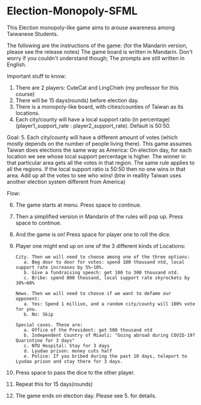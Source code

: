 # Election-Monopoly-SFML
This Election monopoly-like game aims to arouse awareness among Taiwanese Students.

The following are the instructions of the game: (for the Mandarin version, please see the release notes) The game board is written in Mandarin. Don't worry if you couldn't understand though; The prompts are still written in English.

Important stuff to know:
1. There are 2 players: CuteCat and LingChieh (my professor for this course)
2. There will be 15 days(rounds) before election day.
3. There is a monopoly-like board, with cities/counties of Taiwan as its locations.
4. Each city/county will have a local support ratio (in percentage) (player1_support_rate : player2_support_rate). Default is 50:50.

Goal:
5. Each city/county will have a different amount of votes (which mostly depends on the number of people living there). 
This game assumes Taiwan does elections the same way as America: On election day, for each location we see whose local support percentage is higher. 
The winner in that particular area gets all the votes in that region. The same rule applies to all the regions. 
If the local support ratio is 50:50 then no one wins in that area. Add up all the votes to see who wins! 
(btw in reallity Taiwan uses another election system different from America)

Flow:

6. The game starts at menu. Press space to continue.

7. Then a simplified version in Mandarin of the rules will pop up. Press space to continue.

8. And the game is on! Press space for player one to roll the dice.

9. Player one might end up on one of the 3 different kinds of Locations:

       City. Then we will need to choose among one of the three options:
          a. Beg door to door for votes: spend 100 thousand ntd, local support rate increases by 5%~10%.
          b. Give a fundraising speech: get 100 to 300 thousand ntd.
          c. Bribe: spend 800 thousand, local support rate skyrockets by 30%~60%
          
       News. Then we will need to choose if we want to defame our opponent:
          a. Yes: Spend 1 million, and a random city/county will 100% vote for you.
          b. No: Skip
          
       Special cases. These are:
          a. Office of the President: get 500 thousand ntd
          b. Independent Country of Miaoli: "Going abroad during COVID-19? Quarintine for 3 days"
          c. NTU Hospital: Stay for 3 days
          d. Lyudao prison: money cuts half
          e. Police: If you bribed during the past 10 days, teleport to Lyudao prison and stay there for 3 days.
          
10. Press space to pass the dice to the other player.
11. Repeat this for 15 days(rounds)
12. The game ends on election day. Please see 5. for details.



